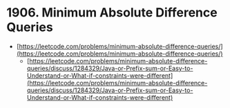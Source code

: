 # 1906. Minimum Absolute Difference Queries

- [https://leetcode.com/problems/minimum-absolute-difference-queries/](https://leetcode.com/problems/minimum-absolute-difference-queries/)
  - [https://leetcode.com/problems/minimum-absolute-difference-queries/discuss/1284329/Java-or-Prefix-sum-or-Easy-to-Understand-or-What-if-constraints-were-different](https://leetcode.com/problems/minimum-absolute-difference-queries/discuss/1284329/Java-or-Prefix-sum-or-Easy-to-Understand-or-What-if-constraints-were-different)
